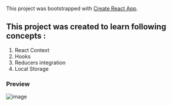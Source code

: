 This project was bootstrapped with [Create React App](https://github.com/facebook/create-react-app).

## This project was created to learn following concepts :

1. React Context
2. Hooks
3. Reducers integration
4. Local Storage

### Preview
 
![image](https://drive.google.com/uc?export=view&id=14vzs39P8Nx97lNGh3IipBxnWjgJm0ynO)
